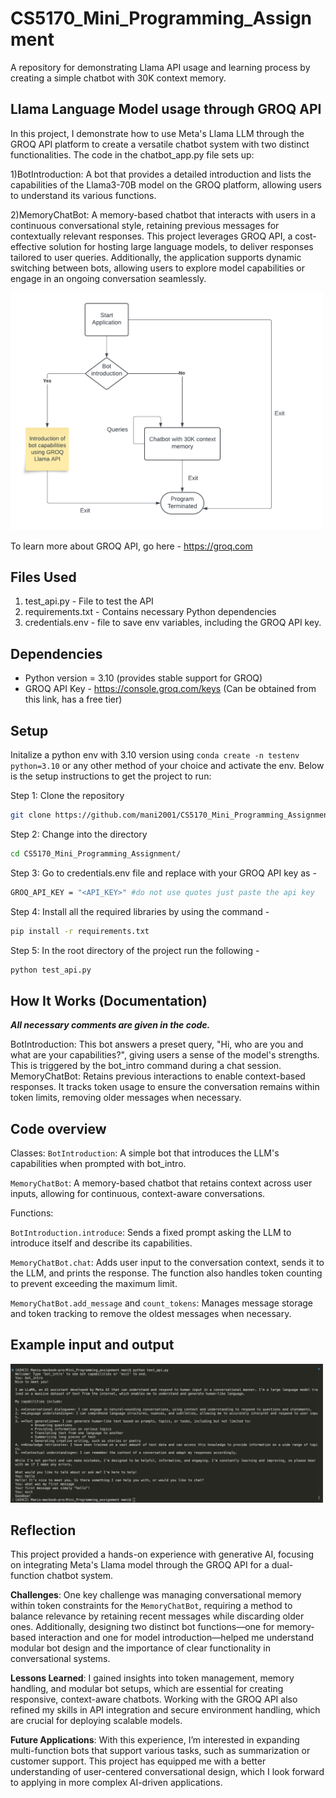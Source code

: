 # CS5170_Mini_Programming_Assignment
A repository for demonstrating Llama API usage and learning process by creating a simple chatbot with 30K context memory.

## Llama Language Model usage through GROQ API

In this project, I demonstrate how to use Meta's Llama LLM through the GROQ API platform to create a versatile chatbot system with two distinct functionalities. The code in the chatbot_app.py file sets up:

1)BotIntroduction: A bot that provides a detailed introduction and lists the capabilities of the Llama3-70B model on the GROQ platform, allowing users to understand its various functions.

2)MemoryChatBot: A memory-based chatbot that interacts with users in a continuous conversational style, retaining previous messages for contextually relevant responses.
This project leverages GROQ API, a cost-effective solution for hosting large language models, to deliver responses tailored to user queries. Additionally, the application supports dynamic switching between bots, allowing users to explore model capabilities or engage in an ongoing conversation seamlessly.

<img src="image.png" alt="Chatbot Workflow" width="500">

To learn more about GROQ API, go here - https://groq.com

## Files Used

1) test_api.py - File to test the API
2) requirements.txt - Contains necessary Python dependencies
3) credentials.env - file to save env variables, including the GROQ API key.

## Dependencies 

 - Python version = 3.10 (provides stable support for GROQ)
 - GROQ API Key - https://console.groq.com/keys (Can be obtained from this link, has a free tier)

## Setup

Initalize a python env with 3.10 version using `conda create -n testenv python=3.10` or any other method of your choice and activate the env. Below is the setup instructions to get the project to run:

Step 1: Clone the repository
```bash
git clone https://github.com/mani2001/CS5170_Mini_Programming_Assignment.git
```

Step 2: Change into the directory
```bash
cd CS5170_Mini_Programming_Assignment/
```

Step 3: Go to credentials.env file and replace with your GROQ API key as - 
```bash
GROQ_API_KEY = "<API_KEY>" #do not use quotes just paste the api key
```

Step 4: Install all the required libraries by using the command - 
```bash
pip install -r requirements.txt
```

Step 5: In the root directory of the project run the following -
```bash
python test_api.py
```
## How It Works (Documentation)

***All necessary comments are given in the code.***

BotIntroduction: This bot answers a preset query, "Hi, who are you and what are your capabilities?", giving users a sense of the model's strengths. This is triggered by the bot_intro command during a chat session.
MemoryChatBot: Retains previous interactions to enable context-based responses. It tracks token usage to ensure the conversation remains within token limits, removing older messages when necessary.


## Code overview

Classes:
`BotIntroduction`: A simple bot that introduces the LLM's capabilities when prompted with bot_intro.

`MemoryChatBot`: A memory-based chatbot that retains context across user inputs, allowing for continuous, context-aware conversations.

Functions:

`BotIntroduction.introduce`: Sends a fixed prompt asking the LLM to introduce itself and describe its capabilities.

`MemoryChatBot.chat`: Adds user input to the conversation context, sends it to the LLM, and prints the response. The function also handles token counting to prevent exceeding the maximum limit.

`MemoryChatBot.add_message` and `count_tokens`: Manages message storage and token tracking to remove the oldest messages when necessary.

## Example input and output

<img src="Example.png" alt="Example" width="500">


## Reflection

This project provided a hands-on experience with generative AI, focusing on integrating Meta's Llama model through the GROQ API for a dual-function chatbot system. 

**Challenges**: One key challenge was managing conversational memory within token constraints for the `MemoryChatBot`, requiring a method to balance relevance by retaining recent messages while discarding older ones. Additionally, designing two distinct bot functions—one for memory-based interaction and one for model introduction—helped me understand modular bot design and the importance of clear functionality in conversational systems.

**Lessons Learned**: I gained insights into token management, memory handling, and modular bot setups, which are essential for creating responsive, context-aware chatbots. Working with the GROQ API also refined my skills in API integration and secure environment handling, which are crucial for deploying scalable models.

**Future Applications**: With this experience, I’m interested in expanding multi-function bots that support various tasks, such as summarization or customer support. This project has equipped me with a better understanding of user-centered conversational design, which I look forward to applying in more complex AI-driven applications.

